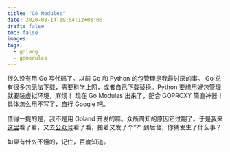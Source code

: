 ```yaml
---
title: "Go Modules"
date: 2020-08-14T19:54:12+08:00
draft: false
toc: false
images:
tags: 
  - golang
  - gomodules
---
```

很久没有用 Go 写代码了。以前 Go 和 Python 的包管理是我最讨厌的事。 Go 总有很多包无法下载，需要科学上网，或者自己下载替换。Python 要想用好包管理就要装虚拟环境，麻烦！
现在 Go Modules 出来了，配合 GOPROXY 简直神器！
具体怎么用不写了，自行 Google 吧。

值得一提的是，我不是用 Goland 开发的嘛。众所周知的原因它过期了。于是我来[这里](https://zhile.io)看了看，又去[公众号](https://zhile.io/2018/08/25/jetbrains-license-server-crack.html)看了看，接着又发了个“?” 到后台，你猜发生了什么事？

如果有什么不懂的，记住，百度知道。


